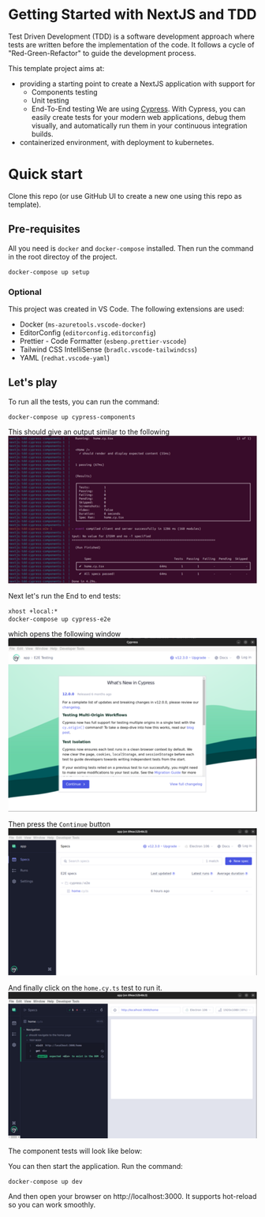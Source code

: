 # Getting Started with NextJS and TDD

Test Driven Development (TDD) is a software development approach where tests are written before the implementation of the code. It follows a cycle of "Red-Green-Refactor" to guide the development process.

This template project aims at:
- providing a starting point to create a NextJS application with support for
  - Components testing
  - Unit testing
  - End-To-End testing
  We are using [Cypress](https://cypress.io). With Cypress, you can easily create tests for your modern web applications, debug them visually, and automatically run them in your continuous integration builds.
- containerized environment, with deployment to kubernetes.

# Quick start

Clone this repo (or use GitHub UI to create a new one using this repo as template).

## Pre-requisites

All you need is `docker` and `docker-compose` installed. Then run the command in the root directoy of the project.
```
docker-compose up setup
```

### Optional

This project was created in VS Code. The following extensions are used:
- Docker (`ms-azuretools.vscode-docker`)
- EditorConfig (`editorconfig.editorconfig`)
- Prettier - Code Formatter (`esbenp.prettier-vscode`)
- Tailwind CSS IntelliSense (`bradlc.vscode-tailwindcss`)
- YAML (`redhat.vscode-yaml`)

## Let's play

To run all the tests, you can run the command:
```
docker-compose up cypress-components
```
This should give an output similar to the following
![Cypress Components output](docs/img/cypress-components.png)


Next let's run the End to end tests:
```
xhost +local:*
docker-compose up cypress-e2e
```
which opens the following window
![Cypress E2E output](docs/img/cypress-e2e-01.png)

Then press the `Continue` button
![Cypress E2E output](docs/img/cypress-e2e-02.png)

And finally click on the `home.cy.ts` test to run it.
![Cypress E2E output](docs/img/cypress-e2e-03.png)

The component tests will look like below:


You can then start the application. Run the command:
```
docker-compose up dev
```
And then open your browser on http://localhost:3000. It supports hot-reload so you can work smoothly.

